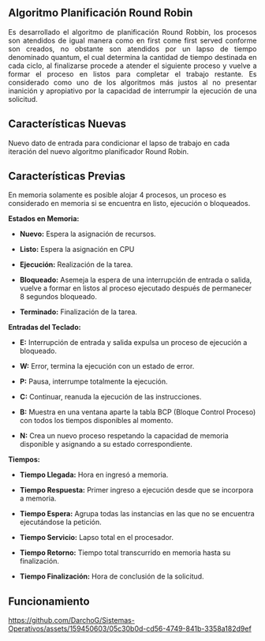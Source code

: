 ## **Algoritmo Planificación Round Robin**

<p align="justify">
Es desarrollado el algoritmo de planificación Round Robbin, los procesos son atendidos de igual manera como en first come first served conforme son creados, no obstante son atendidos por un lapso de tiempo denominado quantum, el cual determina la cantidad de tiempo destinada en cada ciclo, al finalizarse procede a atender el siguiente proceso y vuelve a formar el proceso en listos para completar el trabajo restante. Es considerado como uno de los algoritmos más justos al no presentar inanición y apropiativo por la capacidad de interrumpir la ejecución de una solicitud.
</p>

## **Características Nuevas**

Nuevo dato de entrada para condicionar el lapso de trabajo en cada iteración del nuevo algoritmo planificador Round Robin.

## **Características Previas**

En memoria solamente es posible alojar 4 procesos, un proceso es considerado en memoria si se encuentra en listo, ejecución o bloqueados.

**Estados en Memoria:**

- **Nuevo:** Espera la asignación de recursos.

- **Listo:** Espera la asignación en CPU

- **Ejecución:** Realización de la tarea.

- **Bloqueado:** Asemeja la espera de una interrupción de entrada o salida, vuelve a formar en listos al proceso ejecutado después de permanecer 8 segundos bloqueado.

- **Terminado:** Finalización de la tarea.

**Entradas del Teclado:**

- **E:** Interrupción de entrada y salida expulsa un proceso de ejecución a bloqueado.

- **W:** Error, termina la ejecución con un estado de error.

- **P:** Pausa, interrumpe totalmente la ejecución.

- **C:** Continuar, reanuda la ejecución de las instrucciones.

- **B:** Muestra en una ventana aparte la tabla BCP (Bloque Control Proceso) con todos los tiempos disponibles al momento.

- **N:** Crea un nuevo proceso respetando la capacidad de memoria disponible y asignando a su estado correspondiente.

**Tiempos:**

- **Tiempo Llegada:** Hora en ingresó a memoria.

- **Tiempo Respuesta:** Primer ingreso a ejecución desde que se incorpora a memoria.

- **Tiempo Espera:** Agrupa todas las instancias en las que no se encuentra ejecutándose la petición.

- **Tiempo Servicio:** Lapso total en el procesador.

- **Tiempo Retorno:** Tiempo total transcurrido en memoria hasta su finalización.

- **Tiempo Finalización:** Hora de conclusión de la solicitud.

## **Funcionamiento**

https://github.com/DarchoG/Sistemas-Operativos/assets/159450603/05c30b0d-cd56-4749-841b-3358a182d9ef
